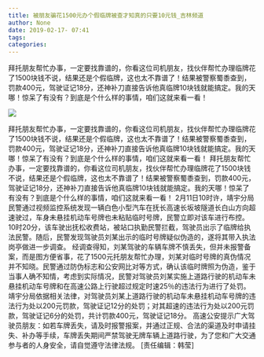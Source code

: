 ```yaml
---
title: 被朋友骗花1500元办个假临牌被查才知真的只要10元钱_吉林频道
author: None
date: 2019-02-17- 07:41
tags: 
categories: 
---
```

拜托朋友帮忙办事，一定要找靠谱的，你看这位司机朋友，找伙伴帮忙办理临牌花了1500块钱不说，结果还是个假临牌，这也太不靠谱了！结果被警察蜀黍查到，罚款400元，驾驶证记18分，还神补刀直接告诉他真临牌10块钱就能搞定。我的天哪！惊呆了有没有？到底是个什么样的事情，咱们这就来看一看！
<!-- more -->
                
<img align="center" border="0" src="http://p2.ifengimg.com/a/2016/0810/204c433878d5cf9size1_w16_h16.png" />
                
            
拜托朋友帮忙办事，一定要找靠谱的，你看这位司机朋友，找伙伴帮忙办理临牌花了1500块钱不说，结果还是个假临牌，这也太不靠谱了！结果被警察蜀黍查到，罚款400元，驾驶证记18分，还神补刀直接告诉他真临牌10块钱就能搞定。我的天哪！惊呆了有没有？到底是个什么样的事情，咱们这就来看一看！
拜托朋友帮忙办事，一定要找靠谱的，你看这位司机朋友，找伙伴帮忙办理临牌花了1500块钱不说，结果还是个假临牌，这也太不靠谱了！结果被警察蜀黍查到，罚款400元，驾驶证记18分，还神补刀直接告诉他真临牌10块钱就能搞定。我的天哪！惊呆了有没有？到底是个什么样的事情，咱们这就来看一看！
2月11日10时许，靖宇分局民警通过视频监控系统发现一辆白色小型汽车在抚长高速长坂坡隧道长白山方向超速驶过，车身未悬挂机动车号牌也未粘贴临时号牌，民警立即对该车进行布控。10时20分，该车驶出抚松收费站，被站口执勤民警拦截，驾驶员出示了临牌给执法民警。随后，民警发现驾驶员刘某出示的临时号牌疑似伪造的，遂将其带入执法岗亭做进一步调查。
经调查得知，刘某驾驶的车辆车牌不慎丢失，但并未报警备案，而是图方便省事，花了1500元托朋友帮忙办理，刘某对临时号牌的真伪情况并不知晓。民警通过防伪标志和公安网比对等方式，确认该临时牌照为伪造，鉴于当事人确不知情，考虑到实际情况，民警对驾驶员刘某实施上道路行驶的机动车未悬挂机动车号牌和在高速公路上行驶超过规定时速25％的违法行为进行了处罚。
靖宇分局依据相关法律，对驾驶员刘某上道路行驶的机动车未悬挂机动车号牌的违法行为处以200元罚款，驾驶证记12分的处罚；对其超速的违法行为处以200元罚款，驾驶证记6分的处罚，共计罚款400元，驾驶证记18分。
高速公安提示广大驾驶员朋友：如若车牌丢失，请及时报警报案，并通过正规、合法的渠道及时申请挂失、补办等手续，车牌丢失期间严禁驾驶无牌车辆上道路行驶，为了您和广大交通参与者的人身安全，请自觉遵守法律法规。
[责任编辑：韩莹]
            
